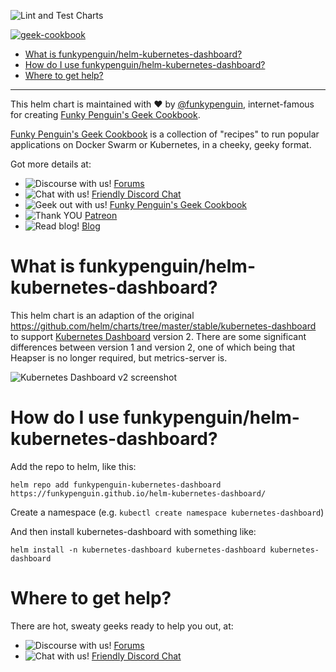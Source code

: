 ![Lint and Test Charts](https://github.com/funkypenguin/helm-kubernetes-dashboard/workflows/Lint%20and%20Test%20Charts/badge.svg?branch=master)

[cookbookurl]: https://geek-cookbook.funkypenguin.co.nz
[kitchenurl]: https://discourse.geek-kitchen.funkypenguin.co.nz
[discordurl]: http://chat.funkypenguin.co.nz
[patreonurl]: https://patreon.com/funkypenguin
[blogurl]: https://www.funkypenguin.co.nz
[githuburl]: https://github.com/funkypenguin
[sponsorurl]: https://github.com/sponsors/funkypenguin

[![geek-cookbook](https://raw.githubusercontent.com/funkypenguin/www.funkypenguin.co.nz/master/images/geek-kitchen-banner.png)][cookbookurl]

- [What is funkypenguin/helm-kubernetes-dashboard?](#what-is-funkypenguinhelm-kubernetes-dashboard)
- [How do I use funkypenguin/helm-kubernetes-dashboard?](#how-do-i-use-funkypenguinhelm-kubernetes-dashboard)
- [Where to get help?](#where-to-get-help)


---

This helm chart is maintained with ❤️ by [@funkypenguin][githuburl], internet-famous for creating [Funky Penguin's Geek Cookbook][cookbookurl].

[Funky Penguin's Geek Cookbook][cookbookurl] is a collection of "recipes" to run popular applications
on Docker Swarm or Kubernetes, in a cheeky, geeky format.

Got more details at:
* ![Discourse with us!](https://img.shields.io/discourse/https/discourse.geek-kitchen.funkypenguin.co.nz/topics.svg) [Forums][kitchenurl]
* ![Chat with us!](https://img.shields.io/discord/396055506072109067.svg) [Friendly Discord Chat][discordurl]
* ![Geek out with us!](https://img.shields.io/badge/recipies-37+-brightgreen.svg) [Funky Penguin's Geek Cookbook][cookbookurl]
* ![Thank YOU](https://img.shields.io/badge/thank-you-brightgreen.svg) [Patreon][patreonurl]
* ![Read blog!](https://img.shields.io/badge/read-blog-brightgreen.svg) [Blog][blogurl]

# What is funkypenguin/helm-kubernetes-dashboard?

This helm chart is an adaption of the original https://github.com/helm/charts/tree/master/stable/kubernetes-dashboard to support [Kubernetes Dashboard](https://github.com/kubernetes/dashboard) version 2. There are some significant differences between version 1 and version 2, one of which being that Heapser is no longer required, but metrics-server is.

![Kubernetes Dashboard v2 screenshot](https://static.funkypenguin.co.nz/Kubernetes_Dashboard_2020-03-25_19-39-11.png)

# How do I use funkypenguin/helm-kubernetes-dashboard?

Add the repo to helm, like this:

`helm repo add funkypenguin-kubernetes-dashboard https://funkypenguin.github.io/helm-kubernetes-dashboard/`

Create a namespace (e.g. `kubectl create namespace kubernetes-dashboard`)

And then install kubernetes-dashboard with something like:

`helm install -n kubernetes-dashboard kubernetes-dashboard kubernetes-dashboard`

# Where to get help?

There are hot, sweaty geeks ready to help you out, at:

* ![Discourse with us!](https://img.shields.io/discourse/https/discourse.geek-kitchen.funkypenguin.co.nz/topics.svg) [Forums][kitchenurl]
* ![Chat with us!](https://img.shields.io/discord/396055506072109067.svg) [Friendly Discord Chat][discordurl]

